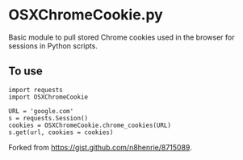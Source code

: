 # OSXChromeCookie.py

Basic module to pull stored Chrome cookies used in the browser for sessions in Python scripts. 

## To use

```
import requests
import OSXChromeCookie

URL = 'google.com'
s = requests.Session()
cookies = OSXChromeCookie.chrome_cookies(URL)
s.get(url, cookies = cookies)
```

Forked from https://gist.github.com/n8henrie/8715089.
